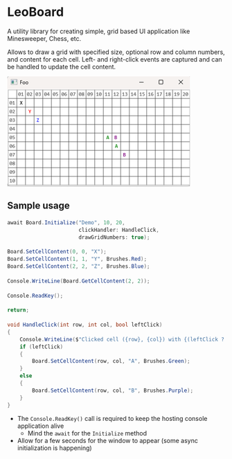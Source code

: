 ﻿# LeoBoard

A utility library for creating simple, grid based UI application like Minesweeper, Chess, etc.

Allows to draw a grid with specified size, optional row and column numbers, and content for each cell.
Left- and right-click events are captured and can be handled to update the cell content.

![sample_run.png](https://raw.githubusercontent.com/markushaslinger/pose_leo_board/master/sample_run.png)

## Sample usage

```csharp
await Board.Initialize("Demo", 10, 20, 
                       clickHandler: HandleClick,
                       drawGridNumbers: true);

Board.SetCellContent(0, 0, "X");
Board.SetCellContent(1, 1, "Y", Brushes.Red);
Board.SetCellContent(2, 2, "Z", Brushes.Blue);

Console.WriteLine(Board.GetCellContent(2, 2));

Console.ReadKey();

return;

void HandleClick(int row, int col, bool leftClick)
{
    Console.WriteLine($"Clicked cell ({row}, {col}) with {(leftClick ? "left" : "right")} mouse button");
    if (leftClick)
    {
        Board.SetCellContent(row, col, "A", Brushes.Green);
    }
    else
    {
        Board.SetCellContent(row, col, "B", Brushes.Purple);
    }
}
```

- The `Console.ReadKey()` call is required to keep the hosting console application alive
  - Mind the `await` for the `Initialize` method
- Allow for a few seconds for the window to appear (some async initialization is happening)